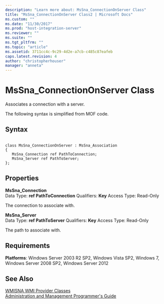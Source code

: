 ```yaml
---
description: "Learn more about: MsSna_ConnectionOnServer Class"
title: "MsSna_ConnectionOnServer Class2 | Microsoft Docs"
ms.custom: ""
ms.date: "11/30/2017"
ms.prod: "host-integration-server"
ms.reviewer: ""
ms.suite: ""
ms.tgt_pltfrm: ""
ms.topic: "article"
ms.assetid: 3711cc4c-9c29-4d2e-a7cb-c485c87eafeb
caps.latest.revision: 4
author: "christopherhouser"
manager: "anneta"
---
```

# MsSna_ConnectionOnServer Class
Associates a connection with a server.  
  
 The following syntax is simplified from MOF code.  
  
## Syntax  
  
```  
  
class MsSna_ConnectionOnServer : MsSna_Association  
{  
   MsSna_Connection ref PathToConnection;  
   MsSna_Server ref PathToServer;  
};  
```  
  
## Properties  
 **MsSna_Connection**  
 Data Type: **ref PathToConnection** Qualifiers: **Key** Access Type: Read-Only  
  
 The connection to associate with.  
  
 **MsSna_Server**  
 Data Type: **ref PathToServer** Qualifiers: **Key** Access Type: Read-Only  
  
 The path to associate with.  
  
## Requirements  
 **Platforms**: Windows Server 2003 R2 SP2, Windows Vista SP2, Windows 7, Windows Server 2008 SP2, Windows Server 2012  
  
## See Also  
 [WMISNA WMI Provider Classes](../core/wmisna-wmi-provider-classes2.md)   
 [Administration and Management Programmer's Guide](./administration-and-management-programmer-s-guide2.md)
